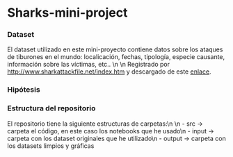 # Sharks-mini-project

### Dataset
El dataset utilizado en este mini-proyecto contiene datos sobre los ataques de tiburones en el mundo: localicación, fechas, tipología, especie causante, información sobre las víctimas, etc.. \n
\n
Registrado por http://www.sharkattackfile.net/index.htm y descargado de este [enlace](https://www.kaggle.com/teajay/global-shark-attacks).

### Hipótesis

### Estructura del repositorio

El repositorio tiene la siguiente estructuras de carpetas:\n
\n
    - src -> carpeta el código, en este caso los notebooks que he usado\n
    - input -> carpeta con los dataset originales que he utilizado\n
    - output -> carpeta con los datasets limpios y gráficas

